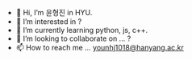 - 👋 Hi, I’m 윤형진 in HYU.
- 👀 I’m interested in ?
- 🌱 I’m currently learning python, js, c++.
- 💞️ I’m looking to collaborate on ... ?
- 📫 How to reach me ... younhj1018@hanyang.ac.kr

<!---
0x51018/0x51018 is a ✨ special ✨ repository because its `README.md` (this file) appears on your GitHub profile.
You can click the Preview link to take a look at your changes.
--->
